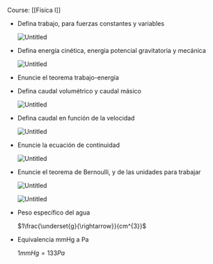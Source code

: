 Course: [[Física I]]

- Defina trabajo, para fuerzas constantes y variables
    
    ![Untitled](Images/Física%20Dinámica/Untitled.png)
    
- Defina energía cinética, energía potencial gravitatoria y mecánica
    
    ![Untitled](Images/Física%20Dinámica/Untitled%201.png)
    
- Enuncie el teorema trabajo-energía
- Defina caudal volumétrico y caudal másico
    
    ![Untitled](Images/Hidrodinámica/Untitled.png)
    
- Defina caudal en función de la velocidad
    
    ![Untitled](Images/Hidrodinámica/Untitled%201.png)
    
- Enuncie la ecuación de continuidad
    
    ![Untitled](Images/Hidrodinámica/Untitled%202.png)
    
- Enuncie el teorema de Bernoulli, y de las unidades para trabajar
    
    ![Untitled](Images/Hidrodinámica/Untitled%203.png)
    
    ![Untitled](Images/Hidrodinámica/Untitled%204.png)
    
- Peso específico del agua
    
    $1\frac{\underset{g}{\rightarrow}}{cm^{3}}$
    
- Equivalencia mmHg a Pa
    
    $1mmHg = 133Pa$